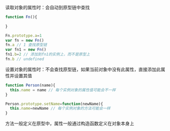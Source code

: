 读取对象的属性时：会自动到原型链中查找

``` javascript
function Fn(){
  
}

Fn.prototype.a=1
var fn = new Fn()
fn.a // 1 查找原型链
var fn1 = new Fn()
fn1.b=2 // 添加到fn1的实例上，而不是原型上
fn.b // undefined
```



设置对象的属性时：不会查找原型链，如果当前对象中没有此属性，直接添加此属性并设置其值

``` javascript
function Person(name){
  this.name = name // 每个实例对象的属性值可能会不一样
}

Person.prototype.setName=function(newName){
  this.name=newName // 每个实例对象的方法可能会一样
}
```



方法一般定义在原型中，属性一般通过构造函数定义在对象本身上

